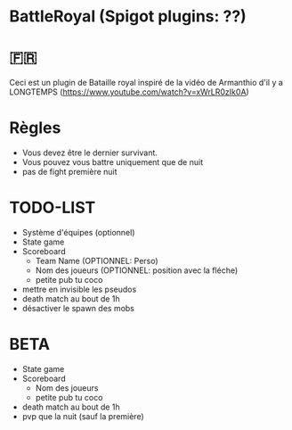 # BattleRoyal (Spigot plugins: ??)

# 🇫🇷
  Ceci est un plugin de Bataille royal inspiré de la vidéo de Armanthio d'il y a LONGTEMPS (https://www.youtube.com/watch?v=xWrLR0zIk0A)
  
# Règles

 - Vous devez être le dernier survivant.
 - Vous pouvez vous battre uniquement que de nuit
 - pas de fight première nuit
 
  # TODO-LIST
 - Système d'équipes (optionnel)
 - State game
 - Scoreboard
    - Team Name (OPTIONNEL: Perso)
    - Nom des joueurs (OPTIONNEL: position avec la fléche)
    - petite pub tu coco
 - mettre en invisible les pseudos
 - death match au bout de 1h
 - désactiver le spawn des mobs

 # BETA
 - State game
 - Scoreboard
    - Nom des joueurs
    - petite pub tu coco
 - death match au bout de 1h
 - pvp que la nuit (sauf la première)
